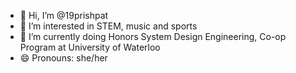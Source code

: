 - 👋 Hi, I’m @19prishpat
- 👀 I’m interested in STEM, music and sports
- 🌱 I’m currently doing Honors System Design Engineering, Co-op Program at University of Waterloo
- 😄 Pronouns: she/her


<!---
19prishpat/19prishpat is a ✨ special ✨ repository because its `README.md` (this file) appears on your GitHub profile.
You can click the Preview link to take a look at your changes.
--->
